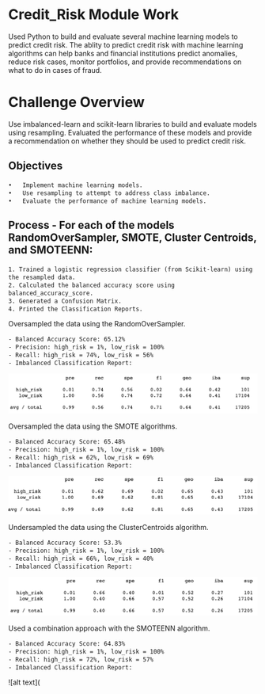 # Credit_Risk Module Work
Used Python to build and evaluate several machine learning models to predict credit risk. The ablity to predict credit risk with machine learning algorithms can help banks and financial institutions predict anomalies, reduce risk cases, monitor portfolios, and provide recommendations on what to do in cases of fraud.

# Challenge Overview

Use imbalanced-learn and scikit-learn libraries to build and evaluate models using resampling. Evaluated the performance of these models and provide a recommendation on whether they should be used to predict credit risk.

## Objectives

	•	Implement machine learning models.
	•	Use resampling to attempt to address class imbalance.
	•	Evaluate the performance of machine learning models.

## Process - For each of the models RandomOverSampler, SMOTE, Cluster Centroids, and SMOTEENN:

	1. Trained a logistic regression classifier (from Scikit-learn) using the resampled data.
	2. Calculated the balanced accuracy score using balanced_accuracy_score.
	3. Generated a Confusion Matrix.
	4. Printed the Classification Reports.

Oversampled the data using the RandomOverSampler.

	- Balanced Accuracy Score: 65.12%
	- Precision: high_risk = 1%, low_risk = 100%
	- Recall: high_risk = 74%, low_risk = 56%
	- Imbalanced Classification Report:
	
![alt text](https://github.com/Al-Huneidi/Credit_Risk/blob/master/ScreenShots/credit-risk-resampling/RandomOverSampler_Class_Report.png)

Oversampled the data using the SMOTE algorithms.

	- Balanced Accuracy Score: 65.48%
	- Precision: high_risk = 1%, low_risk = 100%
	- Recall: high_risk = 62%, low_risk = 69%                                                                                                                                                  
	- Imbalanced Classification Report:

![alt text](https://github.com/Al-Huneidi/Credit_Risk/blob/master/ScreenShots/credit-risk-resampling/SMOTE_Oversampling_Class_Report.png)

Undersampled the data using the ClusterCentroids algorithm.

	- Balanced Accuracy Score: 53.3%
	- Precision: high_risk = 1%, low_risk = 100%
	- Recall: high_risk = 66%, low_risk = 40%
	- Imbalanced Classification Report: 
	
![alt text](https://github.com/Al-Huneidi/Credit_Risk/blob/master/ScreenShots/credit-risk-resampling/ClusterCentroids_Class_Report.png)

Used a combination approach with the SMOTEENN algorithm.

	- Balanced Accuracy Score: 64.83%
	- Precision: high_risk = 1%, low_risk = 100%
	- Recall: high_risk = 72%, low_risk = 57%
	- Imbalanced Classification Report: 
	
![alt text](


